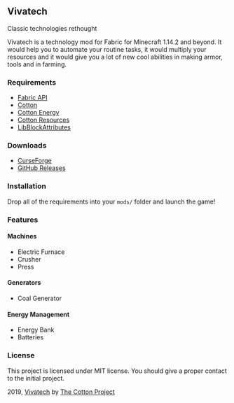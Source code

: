 ## Vivatech

Classic technologies rethought

Vivatech is a technology mod for Fabric for Minecraft 1.14.2 and beyond. It would help you
to automate your routine tasks, it would multiply your resources and it would give you a lot of new
cool abilities in making armor, tools and in farming.

### Requirements

* [Fabric API](https://github.com/FabricMC/fabric)
* [Cotton](https://github.com/CottonMC/cotton)
* [Cotton Energy](https://github.com/CottonMC/cotton-energy)
* [Cotton Resources](https://github.com/CottonMC/cotton-resources)
* [LibBlockAttributes](https://github.com/AlexIIL/LibBlockAttributes)

### Downloads

* [CurseForge](https://minecraft.curseforge.com/projects/vivatech/files)
* [GitHub Releases](https://github.com/CottonMC/Vivatech/releases)

### Installation

Drop all of the requirements into your `mods/` folder and launch the game!

### Features

#### Machines

* Electric Furnace
* Crusher
* Press

#### Generators

* Coal Generator

#### Energy Management

* Energy Bank
* Batteries

### License

This project is licensed under MIT license. You should give a proper contact to the initial project.

2019, [Vivatech](https://github.com/CottonMC/Vivatech) by [The Cotton Project](https://github.com/CottonMC)
